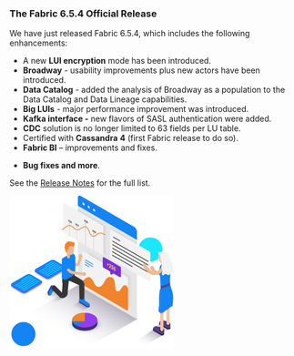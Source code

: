 ### The Fabric 6.5.4 Official Release



We have just released Fabric 6.5.4, which includes the following enhancements:

- A new **LUI encryption** mode has been introduced.
- **Broadway** -  usability improvements plus new actors have been introduced. 
- **Data Catalog** - added the analysis of Broadway     as a population to the Data Catalog and Data Lineage capabilities.
- **Big LUIs** - major   performance improvement was introduced.
- **Kafka interface -**  new flavors of SASL     authentication were added.
- **CDC**  solution is no longer limited to 63 fields per LU table.
- Certified with **Cassandra** **4**  (first     Fabric release to do so).
- **Fabric BI** – improvements and fixes.

* **Bug fixes and more**.

See the [Release Notes](https://support.k2view.com/Academy_6.5/Release_Notes_And_Upgrade/V6.5/Fabric_Release_Notes_V6.5.4.pdf.html) for the full list.

<img src="images/img4.png" alt="image" style="zoom: 67%;" />